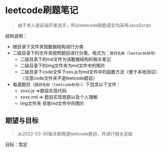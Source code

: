 # leetcode刷题笔记

> 由于本人是前端开发选手，所以leetcode刷题语言均采用JavaScript

结构说明：

- 根目录下文件夹按数据结构进行分类
- 二级目录下的文件夹按照题目进行分类，格式为：`题目名称（leetocde标号）`
  - 二级目录下的md文件为该数据结构的相关笔记
  - 二级目录下的img文件夹为md文件中的图片
  - 二级目录下code文件下xxx.js为md文件中的函数方法（便于本地测试）（注意code文件夹不是leetcode题目）
- 每道题目（`题目名称（leetcode标号）`）下包含以下文件：
  - xxxx.js =>题目实现代码
  - xxxx.md => 题目实现思路以及个人理解
  - img文件夹 存放md文件中的图片



## 期望与目标

> 从2022-03-30每天刷两道leetcode题目，并进行相关总结

目标：暂定